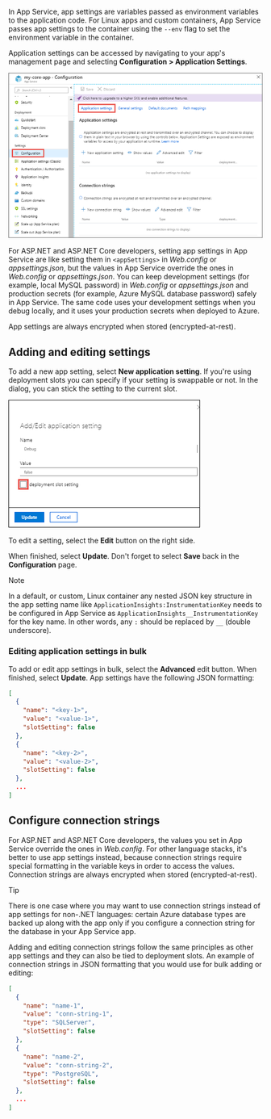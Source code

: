 In App Service, app settings are variables passed as environment variables to the application code. For Linux apps and custom containers, App Service passes app settings to the container using the `--env` flag to set the environment variable in the container.

Application settings can be accessed by navigating to your app's management page and selecting **Configuration > Application Settings**.

![Navigating to Configuration > Application settings](./media/configure-app-settings.png)

For ASP.NET and ASP.NET Core developers, setting app settings in App Service are like setting them in `<appSettings>` in *Web.config* or *appsettings.json*, but the values in App Service override the ones in *Web.config* or *appsettings.json*. You can keep development settings (for example, local MySQL password) in *Web.config* or *appsettings.json* and production secrets (for example, Azure MySQL database password) safely in App Service. The same code uses your development settings when you debug locally, and it uses your production secrets when deployed to Azure.

App settings are always encrypted when stored (encrypted-at-rest).

## Adding and editing settings

To add a new app setting, select **New application setting**. If you're using deployment slots you can specify if your setting is swappable or not. In the dialog, you can stick the setting to the current slot.

![Selecting deployment slot setting to stick the setting to the current slot.](./media/app-configure-slotsetting.png)

To edit a setting, select the **Edit** button on the right side.

When finished, select **Update**. Don't forget to select **Save** back in the **Configuration** page.

> [!NOTE]
> In a default, or custom, Linux container any nested JSON key structure in the app setting name like `ApplicationInsights:InstrumentationKey` needs to be configured in App Service as `ApplicationInsights__InstrumentationKey` for the key name. In other words, any `:` should be replaced by `__` (double underscore).

### Editing application settings in bulk

To add or edit app settings in bulk, select the **Advanced** edit button. When finished, select **Update**. App settings have the following JSON formatting:

```json
[
  {
    "name": "<key-1>",
    "value": "<value-1>",
    "slotSetting": false
  },
  {
    "name": "<key-2>",
    "value": "<value-2>",
    "slotSetting": false
  },
  ...
]
```

## Configure connection strings

For ASP.NET and ASP.NET Core developers, the values you set in App Service override the ones in *Web.config*. For other language stacks, it's better to use app settings instead, because connection strings require special formatting in the variable keys in order to access the values. Connection strings are always encrypted when stored (encrypted-at-rest).

> [!TIP]
> There is one case where you may want to use connection strings instead of app settings for non-.NET languages: certain Azure database types are backed up along with the app only if you configure a connection string for the database in your App Service app.

Adding and editing connection strings follow the same principles as other app settings and they can also be tied to deployment slots. An example of connection strings in JSON formatting that you would use for bulk adding or editing:

```json
[
  {
    "name": "name-1",
    "value": "conn-string-1",
    "type": "SQLServer",
    "slotSetting": false
  },
  {
    "name": "name-2",
    "value": "conn-string-2",
    "type": "PostgreSQL",
    "slotSetting": false
  },
  ...
]
```
